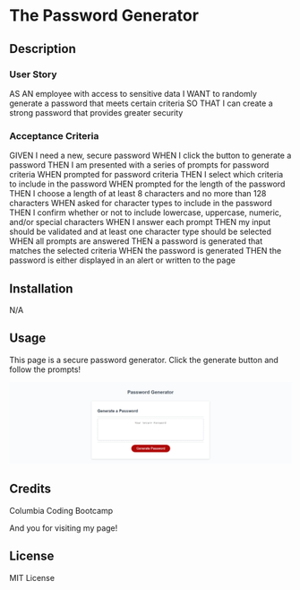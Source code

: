 # The Password Generator

## Description

### User Story
AS AN employee with access to sensitive data
I WANT to randomly generate a password that meets certain criteria
SO THAT I can create a strong password that provides greater security

### Acceptance Criteria

GIVEN I need a new, secure password
WHEN I click the button to generate a password
THEN I am presented with a series of prompts for password criteria
WHEN prompted for password criteria
THEN I select which criteria to include in the password
WHEN prompted for the length of the password
THEN I choose a length of at least 8 characters and no more than 128 characters
WHEN asked for character types to include in the password
THEN I confirm whether or not to include lowercase, uppercase, numeric, and/or special characters
WHEN I answer each prompt
THEN my input should be validated and at least one character type should be selected
WHEN all prompts are answered
THEN a password is generated that matches the selected criteria
WHEN the password is generated
THEN the password is either displayed in an alert or written to the page

## Installation

N/A 

## Usage

This page is a secure password generator. Click the generate button and follow the prompts!

![alt text](./Assets/screenshot.png.png)

## Credits

Columbia Coding Bootcamp

And you for visiting my page!

## License

MIT License